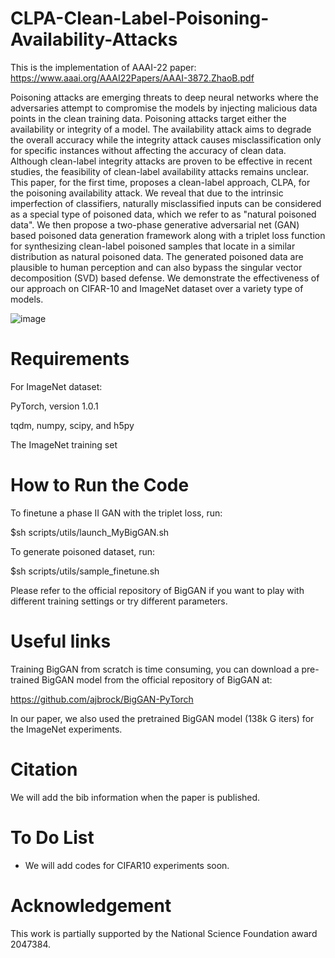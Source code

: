 # CLPA-Clean-Label-Poisoning-Availability-Attacks
This is the implementation of AAAI-22 paper: https://www.aaai.org/AAAI22Papers/AAAI-3872.ZhaoB.pdf


Poisoning attacks are emerging threats to deep neural networks where the adversaries attempt to compromise the models by injecting malicious data points in the clean training data. Poisoning attacks target either the availability or integrity of a model. The availability attack aims to degrade the overall accuracy while the integrity attack causes misclassification only for specific instances without affecting the accuracy of clean data. Although clean-label integrity attacks are proven to be effective in recent studies, the feasibility of clean-label availability attacks remains unclear. This paper, for the first time, proposes a clean-label approach, CLPA, for the poisoning availability attack. We reveal that due to the intrinsic imperfection of classifiers, naturally misclassified inputs can be considered as a special type of poisoned data, which we refer to as "natural poisoned data". We then propose a two-phase generative adversarial net (GAN) based poisoned data generation framework along with a triplet loss function for synthesizing clean-label poisoned samples that locate in a similar distribution as natural poisoned data. The generated poisoned data are plausible to human perception and can also bypass the singular vector decomposition (SVD) based defense. We demonstrate the effectiveness of our approach on CIFAR-10 and ImageNet dataset over a variety type of models.

![image](https://user-images.githubusercontent.com/36553004/157361659-0dda060d-5b6e-4e10-a239-0f45c8f3c49f.png)


# Requirements
For ImageNet dataset:

PyTorch, version 1.0.1

tqdm, numpy, scipy, and h5py

The ImageNet training set

# How to Run the Code
To finetune a phase II GAN with the triplet loss, run:

$sh scripts/utils/launch_MyBigGAN.sh

To generate poisoned dataset, run:

$sh scripts/utils/sample_finetune.sh

Please refer to the official repository of BigGAN if you want to play with different training settings or try different parameters.

# Useful links
Training BigGAN from scratch is time consuming, you can download a pre-trained BigGAN model from the official repository of BigGAN at:

https://github.com/ajbrock/BigGAN-PyTorch

In our paper, we also used the pretrained BigGAN model (138k G iters) for the ImageNet experiments.

# Citation
We will add the bib information when the paper is published.

# To Do List
- We will add codes for CIFAR10 experiments soon.

# Acknowledgement
This work is partially supported by the National Science Foundation award 2047384.


